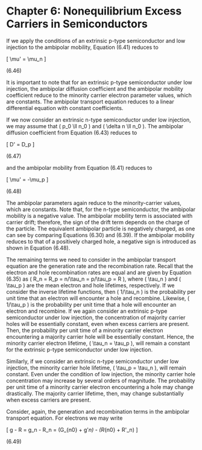 # Chapter 6: Nonequilibrium Excess Carriers in Semiconductors

If we apply the conditions of an extrinsic p-type semiconductor and low injection to the ambipolar mobility, Equation (6.41) reduces to

\[
\mu' = \mu_n
\]

(6.46)

It is important to note that for an extrinsic p-type semiconductor under low injection, the ambipolar diffusion coefficient and the ambipolar mobility coefficient reduce to the minority carrier electron parameter values, which are constants. The ambipolar transport equation reduces to a linear differential equation with constant coefficients.

If we now consider an extrinsic n-type semiconductor under low injection, we may assume that \( p_0 \ll n_0 \) and \( \delta n \ll n_0 \). The ambipolar diffusion coefficient from Equation (6.43) reduces to

\[
D' = D_p
\]

(6.47)

and the ambipolar mobility from Equation (6.41) reduces to

\[
\mu' = -\mu_p
\]

(6.48)

The ambipolar parameters again reduce to the minority-carrier values, which are constants. Note that, for the n-type semiconductor, the ambipolar mobility is a negative value. The ambipolar mobility term is associated with carrier drift; therefore, the sign of the drift term depends on the charge of the particle. The equivalent ambipolar particle is negatively charged, as one can see by comparing Equations (6.30) and (6.39). If the ambipolar mobility reduces to that of a positively charged hole, a negative sign is introduced as shown in Equation (6.48).

The remaining terms we need to consider in the ambipolar transport equation are the generation rate and the recombination rate. Recall that the electron and hole recombination rates are equal and are given by Equation (6.35) as \( R_n = R_p = n/\tau_n = p/\tau_p = R \), where \( \tau_n \) and \( \tau_p \) are the mean electron and hole lifetimes, respectively. If we consider the inverse lifetime functions, then \( 1/\tau_n \) is the probability per unit time that an electron will encounter a hole and recombine. Likewise, \( 1/\tau_p \) is the probability per unit time that a hole will encounter an electron and recombine. If we again consider an extrinsic p-type semiconductor under low injection, the concentration of majority carrier holes will be essentially constant, even when excess carriers are present. Then, the probability per unit time of a minority carrier electron encountering a majority carrier hole will be essentially constant. Hence, the minority carrier electron lifetime, \( \tau_n = \tau_p \), will remain a constant for the extrinsic p-type semiconductor under low injection.

Similarly, if we consider an extrinsic n-type semiconductor under low injection, the minority carrier hole lifetime, \( \tau_p = \tau_n \), will remain constant. Even under the condition of low injection, the minority carrier hole concentration may increase by several orders of magnitude. The probability per unit time of a minority carrier electron encountering a hole may change drastically. The majority carrier lifetime, then, may change substantially when excess carriers are present.

Consider, again, the generation and recombination terms in the ambipolar transport equation. For electrons we may write

\[
g - R = g_n - R_n = (G_{n0} + g'_n) - (R_{n0} + R'_n)
\]

(6.49)